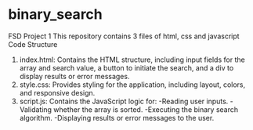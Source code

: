 # binary_search
FSD Project 1
This repository contains 3 files of html, css and javascript Code Structure

1. index.html: Contains the HTML structure, including input fields for the array and search value, a button to initiate the search, and a div to display results or error messages.
2. style.css: Provides styling for the application, including layout, colors, and responsive design.
3. script.js: Contains the JavaScript logic for: 
  -Reading user inputs. 
  -Validating whether the array is sorted. 
  -Executing the binary search algorithm. 
  -Displaying results or error messages to the user.

